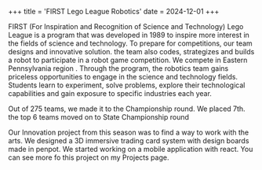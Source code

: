 
+++
title = 'FIRST Lego League Robotics'
date = 2024-12-01
+++

FIRST (For Inspiration and Recognition of Science and Technology) Lego League is a program that was developed in 1989 to inspire more interest in the fields of science and technology.  To prepare for competitions, our team designs and innovative solution.  the team also codes, strategizes and builds a robot to participate in a robot game competition.  We compete in Eastern Pennsylvania region .
Through the program, the robotics team gains priceless opportunities to engage in the science and technology fields.  Students learn to experiment, solve problems, explore their technological capabilities and gain exposure to specific industries each year.

Out of 275 teams, we made it to the Championship round.  We placed 7th.  the top 6 teams moved on to State Championship round

Our Innovation project from this season was to find a way to work with the arts.  We designed a 3D immersive trading card system with design boards made in penpot. We started working on a mobile application with react. You can see more fo this project on my Projects page.
